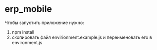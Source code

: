 # erp_mobile

Чтобы запустить приложение нужно:

1. npm install
2. скопировать файл envirionment.example.js и переименовать его в environment.js
